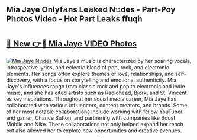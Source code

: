 ## Mia Jaye Onlyf𝚊ns Le𝚊ked N𝚞des - Part-Poy Photos Video - Hot Part Le𝚊ks ffuqh

# <h2><a href="http://ab51132.deff.icu/?id=Mia+Jaye">🔗 New 👉🔴 Mia Jaye VIDEO Photos</a></h2>

[![Mia Jaye N𝚞des](https://i.imgur.com/rIISA9y.gif)](http://ab51132.deff.icu/?id=Mia+Jaye)
Mia Jaye's music is characterized by her soaring vocals, introspective lyrics, and eclectic blend of pop, rock, and electronic elements. Her songs often explore themes of love, relationships, and self-discovery, with a focus on storytelling and emotional authenticity. Mia Jaye's influences range from classic rock and pop to electronic and indie music, and she has cited artists such as Radiohead, Björk, and St. Vincent as key inspirations. Throughout her social media career, Mia Jaye has collaborated with various influencers, content creators, and brands. Some of her most notable collaborations include working with fellow YouTuber and gamer, Chance Sutton, and partnering with companies like Boost Mobile and Nike. These collaborations not only helped expand her reach but also allowed her to explore new opportunities and creative avenues.
